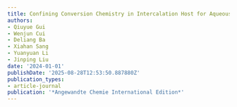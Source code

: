 ```yaml
---
title: Confining Conversion Chemistry in Intercalation Host for Aqueous Batteries
authors:
- Qiuyue Gui
- Wenjun Cui
- Deliang Ba
- Xiahan Sang
- Yuanyuan Li
- Jinping Liu
date: '2024-01-01'
publishDate: '2025-08-28T12:53:50.887880Z'
publication_types:
- article-journal
publication: '*Angewandte Chemie International Edition*'
---
```


